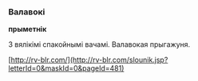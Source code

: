 ### Валавокі
**прыметнік**

З вялікімі спакойнымі вачамі. Валавокая прыгажуня.

<a rel="author">[http://rv-blr.com/](http://rv-blr.com/slounik.jsp?letterId=0&maskId=0&pageId=481)</a>
